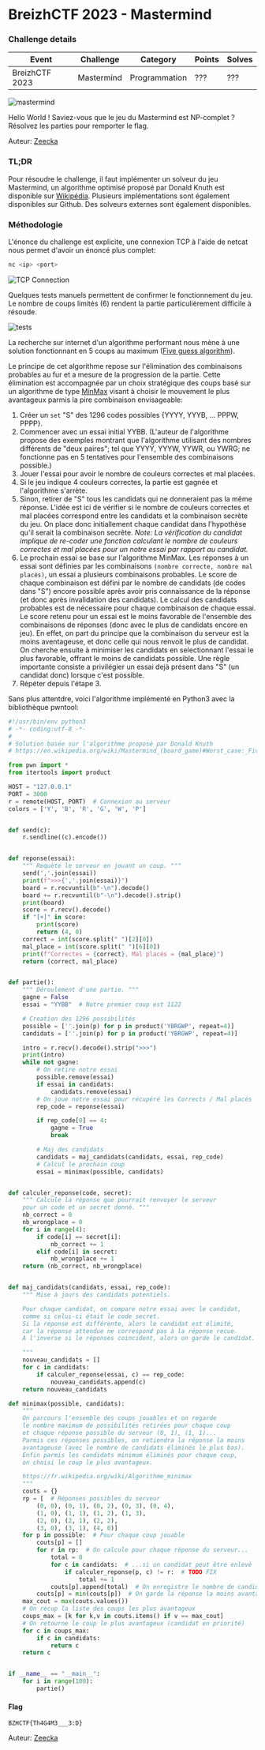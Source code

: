 BreizhCTF 2023 - Mastermind
===========================

### Challenge details

| Event                    | Challenge  | Category      | Points | Solves      |
|--------------------------|------------|---------------|--------|-------------|
| BreizhCTF 2023           | Mastermind | Programmation | ???    | ???         |


![mastermind](https://media.tenor.com/Hbfi8voUJ4EAAAAC/bh187-spongebob.gif)

Hello World !
Saviez-vous que le jeu du Mastermind est NP-complet ?
Résolvez les parties pour remporter le flag.

Auteur: [Zeecka](https://twitter.com/Zeecka_)

### TL;DR

Pour résoudre le challenge, il faut implémenter un solveur du jeu Mastermind, un algorithme optimisé proposé par Donald Knuth est disponible sur [Wikipédia](https://en.wikipedia.org/wiki/Mastermind_(board_game)#Worst_case:_Five-guess_algorithm). Plusieurs implémentations sont également disponibles sur Github. Des solveurs externes sont également disponibles.

### Méthodologie

L'énonce du challenge est explicite, une connexion TCP à l'aide de netcat nous permet d'avoir un énoncé plus complet:

```bash
nc <ip> <port>
```
![TCP Connection](TCP.png)

Quelques tests manuels permettent de confirmer le fonctionnement du jeu. Le nombre de coups limités (6) rendent la partie particulièrement difficile à résoude.

![tests](tests.png)

La recherche sur internet d'un algorithme performant nous mène à une solution fonctionnant en 5 coups au maximum ([Five guess algorithm](https://en.wikipedia.org/wiki/Mastermind_(board_game)#Worst_case:_Five-guess_algorithm)).

Le principe de cet algorithme repose sur l'élimination des combinaisons probables au fur et a mesure de la progression de la partie. Cette élimination est accompagnée par un choix stratégique des coups basé sur un algorithme de type [MinMax](https://fr.wikipedia.org/wiki/Algorithme_minimax) visant à choisir le mouvement le plus avantageux parmis la pire combinaison envisageable: 

1. Créer un `set` "S" des 1296 codes possibles {YYYY, YYYB, ... PPPW, PPPP}.
2. Commencer avec un essai initial YYBB. (L'auteur de l'algorithme propose des exemples montrant que l'algorithme utilisant des nombres différents de "deux paires"; tel que YYYY, YYYW, YYWR, ou YWRG; ne fonctionne pas en 5 tentatives pour l'ensemble des combinaisons possible.)
3. Jouer l'essai pour avoir le nombre de couleurs correctes et mal placées.
4. Si le jeu indique 4 couleurs correctes, la partie est gagnée et l'algorithme s'arrète.
5. Sinon, retirer de "S" tous les candidats qui ne donneraient pas la même réponse. L'idée est ici de vérifier si le nombre de couleurs correctes et mal placées correspond entre les candidats et la combinaison secrète du jeu. On place donc initiallement chaque candidat dans l'hypothèse qu'il serait la combinaison secrête. *Note: La vérification du candidat implique de re-coder une fonction calculant le nombre de couleurs correctes et mal placées pour un notre essai par rapport au candidat.*
6. Le prochain essai se base sur l'algorithme MinMax. Les réponses à un essai sont définies par les combinaisons `(nombre correcte, nombre mal placés)`, un essai a plusieurs combinaisons probables.
Le score de chaque combinaison est défini par le nombre de candidats (de codes dans "S") encore possible après avoir pris connaissance de la réponse (et donc après invalidation des candidats). Le calcul des candidats probables est de nécessaire pour chaque combinaison de chaque essai.
Le score retenu pour un essai est le moins favorable de l'ensemble des combinaisons de réponses (donc avec le plus de candidats encore en jeu). En effet, on part du principe que la combinaison du serveur est la moins aventageuse, et donc celle qui nous renvoit le plus de candidat.
On cherche ensuite à minimiser les candidats en selectionnant l'essai le plus favorable, offrant le moins de candidats possible. Une règle importante consiste a privilégier un essai dejà présent dans "S" (un candidat donc) lorsque c'est possible.
7. Répéter depuis l'étape 3.

Sans plus attentdre, voici l'algorithme implémenté en Python3 avec la bibliothèque pwntool:

```python
#!/usr/bin/env python3
# -*- coding:utf-8 -*-
#
# Solution basée sur l'algorithme proposé par Donald Knuth
# https://en.wikipedia.org/wiki/Mastermind_(board_game)#Worst_case:_Five-guess_algorithm

from pwn import *
from itertools import product

HOST = "127.0.0.1"
PORT = 3000
r = remote(HOST, PORT)  # Connexion au serveur
colors = ['Y', 'B', 'R', 'G', 'W', 'P']


def send(c):
    r.sendline((c).encode())


def reponse(essai):
    """ Requète le serveur en jouant un coup. """
    send(','.join(essai))
    print(f">>>{','.join(essai)}")
    board = r.recvuntil(b"-\n").decode()
    board += r.recvuntil(b"-\n").decode().strip()
    print(board)
    score = r.recv().decode()
    if "[+]" in score:
        print(score)
        return (4, 0)
    correct = int(score.split(" ")[2][0])
    mal_place = int(score.split(" ")[6][0])
    print(f"Correctes = {correct}, Mal placés = {mal_place}")
    return (correct, mal_place)


def partie():
    """ Déroulement d'une partie. """
    gagne = False
    essai = "YYBB"  # Notre premier coup est 1122

    # Creation des 1296 possibilités
    possible = [''.join(p) for p in product('YBRGWP', repeat=4)]
    candidats = [''.join(p) for p in product('YBRGWP', repeat=4)]

    intro = r.recv().decode().strip(">>>")
    print(intro)
    while not gagne:
        # On retire notre essai
        possible.remove(essai)
        if essai in candidats:
            candidats.remove(essai)
        # On joue notre essai pour récupéré les Corrects / Mal placés
        rep_code = reponse(essai)

        if rep_code[0] == 4:
            gagne = True
            break

        # Maj des candidats
        candidats = maj_candidats(candidats, essai, rep_code)
        # Calcul le prochain coup
        essai = minimax(possible, candidats)


def calculer_reponse(code, secret):
    """ Calcule la réponse que pourrait renvoyer le serveur
    pour un code et un secret donné. """
    nb_correct = 0
    nb_wrongplace = 0
    for i in range(4):
        if code[i] == secret[i]:
            nb_correct += 1
        elif code[i] in secret:
            nb_wrongplace += 1
    return (nb_correct, nb_wrongplace)


def maj_candidats(candidats, essai, rep_code):
    """ Mise à jours des candidats potentiels.

    Pour chaque candidat, on compare notre essai avec le candidat,
    comme si celui-ci était le code secret.
    Si la réponse est différente, alors le candidat est élimité,
    car la réponse attendue ne correspond pas à la réponse recue.
    A l'inverse si le réponses coincident, alors on garde le candidat.

    """
    nouveau_candidats = []
    for c in candidats:
        if calculer_reponse(essai, c) == rep_code:
            nouveau_candidats.append(c)
    return nouveau_candidats

def minimax(possible, candidats):
    """ 
    On parcours l'ensemble des coups jouables et on regarde
    le nombre maximum de possibilités retirées pour chaque coup
    et chaque réponse possible du serveur (0, 1), (1, 1)...
    Parmis ces réponses possibles, on retiendra la réponse la moins
    avantageuse (avec le nombre de candidats éliminés le plus bas).
    Enfin parmis les candidats minimum éliminés pour chaque coup,
    on choisi le coup le plus avantageux.

    https://fr.wikipedia.org/wiki/Algorithme_minimax
    """
    couts = {}
    rp = [  # Réponses possibles du serveur
        (0, 0), (0, 1), (0, 2), (0, 3), (0, 4),
        (1, 0), (1, 1), (1, 2), (1, 3),
        (2, 0), (2, 1), (2, 2),
        (3, 0), (3, 1), (4, 0)]
    for p in possible:  # Pour chaque coup jouable
        couts[p] = []
        for r in rp:  # On calcule pour chaque réponse du serveur...
            total = 0
            for c in candidats:  # ...si un candidat peut être enlevé
                if calculer_reponse(p, c) != r:  # TODO FIX
                    total += 1
            couts[p].append(total)  # On enregistre le nombre de candidat
        couts[p] = min(couts[p])  # On garde la réponse la moins avantageuse
    max_cout = max(couts.values())
    # On recup la liste des coups les plus avantageux
    coups_max = [k for k,v in couts.items() if v == max_cout]
    # On retourne le coup le plus avantageux (candidat en priorité)
    for c in coups_max:
        if c in candidats:
            return c
    return c


if __name__ == "__main__":
    for i in range(100):
        partie()
```

#### Flag

`BZHCTF{Th4G4M3___3:D}`

Auteur: [Zeecka](https://twitter.com/zeecka_)